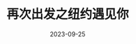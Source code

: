 ---
layout: page
title: 再次出发之纽约遇见你
description: >
   很典的含有“音乐”标签的电影。
category: 电影
img: assets/img/movie/2023/zai_ci_chu_fa_zhi_niu_yue_yu_jian_ni.webp
star: 4
date: 2023-09-25
---